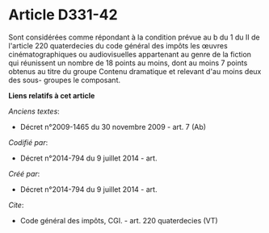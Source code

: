 # Article D331-42

Sont considérées comme répondant à la condition prévue au b du 1 du II de l'article 220 quaterdecies du code général des
impôts les œuvres cinématographiques ou audiovisuelles appartenant au genre de la fiction qui réunissent un nombre de 18
points au moins, dont au moins 7 points obtenus au titre du groupe Contenu dramatique et relevant d'au moins deux des sous-
groupes le composant.

**Liens relatifs à cet article**

_Anciens textes_:

  - Décret n°2009-1465 du 30 novembre 2009 - art. 7 (Ab)

_Codifié par_:

  - Décret n°2014-794 du 9 juillet 2014 - art.

_Créé par_:

  - Décret n°2014-794 du 9 juillet 2014 - art.

_Cite_:

  - Code général des impôts, CGI. - art. 220 quaterdecies (VT)
